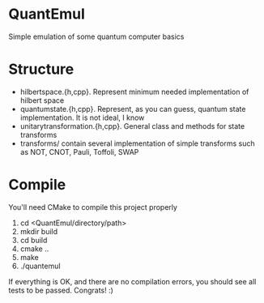 QuantEmul
=========

Simple emulation of some quantum computer basics

Structure
=========
- hilbertspace.{h,cpp}. Represent minimum needed implementation of hilbert space
- quantumstate.{h,cpp}. Represent, as you can guess, quantum state implementation. It is not ideal, I know
- unitarytransformation.{h,cpp}. General class and methods for state transforms
- transforms/ contain several implementation of simple transforms such as NOT, CNOT, Pauli, Toffoli, SWAP

Compile
=======
You'll need CMake to compile this project properly

1. cd <QuantEmul/directory/path>
2. mkdir build
3. cd build
4. cmake ..
5. make
6. ./quantemul

If everything is OK, and there are no compilation errors, you should see all tests to be passed. Congrats! :)